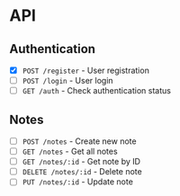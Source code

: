 # API

## Authentication

- [x] `POST /register` - User registration
- [ ] `POST /login` - User login
- [ ] `GET /auth` - Check authentication status

## Notes

- [ ] `POST /notes` - Create new note
- [ ] `GET /notes` - Get all notes
- [ ] `GET /notes/:id` - Get note by ID
- [ ] `DELETE /notes/:id` - Delete note
- [ ] `PUT /notes/:id` - Update note
